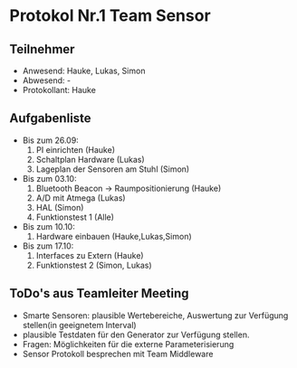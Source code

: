 # Protokol Nr.1 Team Sensor

## Teilnehmer
+ Anwesend: Hauke, Lukas, Simon
+ Abwesend: -
+ Protokollant: Hauke

## Aufgabenliste
+ Bis zum 26.09:
    1. PI einrichten (Hauke)
    2. Schaltplan Hardware (Lukas)
    3. Lageplan der Sensoren am Stuhl (Simon)
+ Bis zum 03.10:
    1. Bluetooth Beacon -> Raumpositionierung (Hauke)
    2. A/D mit Atmega  (Lukas)
    3. HAL (Simon)
    4. Funktionstest 1 (Alle)
+ Bis zum 10.10:
    1. Hardware einbauen (Hauke,Lukas,Simon)
+ Bis zum 17.10:
    1. Interfaces zu Extern (Hauke)
    2. Funktionstest 2 (Simon, Lukas)


## ToDo's aus Teamleiter Meeting
+ Smarte Sensoren: plausible Wertebereiche, Auswertung zur Verfügung stellen(in geeignetem Interval)
+ plausible Testdaten für den Generator zur Verfügung stellen.
+ Fragen: Möglichkeiten für die externe Parameterisierung
+ Sensor Protokoll besprechen mit Team Middleware
